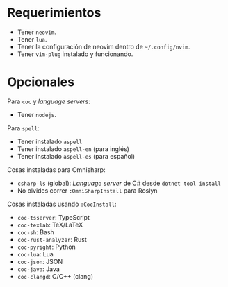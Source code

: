 # Requerimientos
- Tener `neovim`. 
- Tener `lua`.
- Tener la configuración de neovim dentro de `~/.config/nvim`.
- Tener `vim-plug` instalado y funcionando.

# Opcionales
Para `coc` y *language server*s:
- Tener `nodejs`.

Para `spell`:
- Tener instalado `aspell`
- Tener instalado `aspell-en` (para inglés)
- Tener instalado `aspell-es` (para español)

Cosas instaladas para Omnisharp:
- `csharp-ls` (global): *Language server* de C# desde `dotnet tool install`
- No olvides correr `:OmniSharpInstall` para Roslyn

Cosas instaladas usando `:CocInstall`:
- `coc-tsserver`: TypeScript
- `coc-texlab`: TeX/LaTeX
- `coc-sh`: Bash
- `coc-rust-analyzer`: Rust
- `coc-pyright`: Python
- `coc-lua`: Lua
- `coc-json`: JSON
- `coc-java`: Java
- `coc-clangd`: C/C++ (clang)
